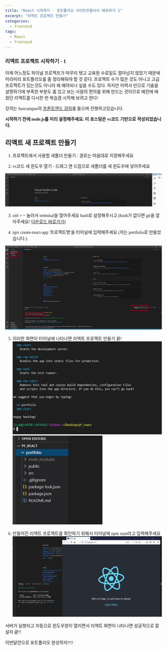 ```yaml
---
title: "React 시작하기 - 포트폴리오 사이트만들어서 배포하기 1"
excerpt: "리액트 프로젝트 만들기"
categories:
  - frontend
tags:
  - React
  - frontend
---
```


<style>
@font-face { font-family: 'IBMPlexSansKR-Regular';
   src: url('https://cdn.jsdelivr.net/gh/projectnoonnu/noonfonts_20-07@1.0/IBMPlexSansKR-Regular.woff') format('woff'); font-weight: normal; font-style: normal; }
body, a, h3, h4,h1{
font-family: 'IBMPlexSansKR-Regular';
}
td{
	border: 1px solid;
}
</style>

<h3>리액트 프로젝트 시작하기 - 1</h3>

아제 어느정도 파이널 프로젝프가 마무리 됏고 교육원 수료일도 얼마남지 않았기 때문에 미리미리 포트폴리오를 좀 정리해둬야 할 것 같다. 프로젝트 수가 많은 것도 아니고 고급 프로젝트가 있는것도 아니라 왜 해야되나 싶을 수도 있다. 하지만 이력서 만으로 기술을 설명하기에 부족한 부분도 좀 있고 보는 사람의 편의를 위해 만드는 것이므로 예전에 배웠던 리액트를 다시한 번 복습겸 시작해 보려고 한다!

강의는 fastcampus의 <a href="https://www.fastcampus.co.kr/dev_online_react">프론트엔드 강의</a>를 들으며 진행하고있습니다.

<p><b>시작하기 전에 node.js를 미리 설정해주세요. 이 포스팅은 vs코드 기반으로 작성되었습니다. </b> </p>

<h2>리액트 새 프로젝트 만들기</h2>

1. 프로젝트에서 사용할 새폴더 만들기 : 경로는 마음대로 지정해주세요

2. vs코드 새 윈도우 열기 - 드래그 앤 드랍으로 새폴더를 새 윈도우에 넣어주세요

<img src="/assets/img/react-1.JPG">

3. ctrl + ~ 눌러서 terminal을 열어주세요
   bash로 설정해주시고
   (bash가 없다면 git을 깔아주세요! <a href="https://git-scm.com/downloads">다운로드 바로가기</a>)

4. npx create-react-app '프로젝트명'을 터미널에 입력해주세요
   (저는 portfolio로 만들었습니다.)

<img src="/assets/img/react-2.PNG">

5. 이러한 화면이 터미널에 나타나면 리액트 프로젝트 만들기 끝!
   <img src="/assets/img/react-3.JPG">
   <img src="/assets/img/react-4.JPG">

6. 만들어진 리액트 프로젝트를 확인하기 위해서 터미널에 npm start라고 입력해주세요
   <img src="/assets/img/react-5.JPG">

서버가 실행되고 자동으로 윈도우창이 열리면서 리액트 화면이 나타나면 성공적으로 잘 설치 끝!!

이번달안으로 포트폴리오 완성하자!!!!
